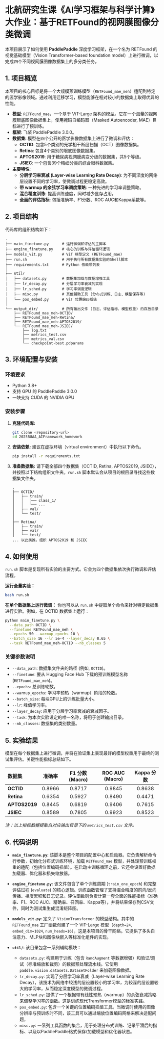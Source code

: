 # 北航研究生课《AI学习框架与科学计算》大作业：基于RETFound的视网膜图像分类微调

本项目展示了如何使用 **PaddlePaddle** 深度学习框架，在一个名为 RETFound 的视觉基础模型（Vision Transformer-based foundation model）上进行微调，以完成四个不同视网膜图像数据集上的多分类任务。

## 1. 项目概览

本项目的核心目标是将一个大规模预训练模型（`RETFound_mae_meh`）适配到特定的医学影像领域。通过利用迁移学习，模型能够在相对较小的数据集上取得优异的性能。

- **模型**: `RETFound_mae`，一个基于 ViT-Large 架构的模型。它在一个海量的视网膜眼底图像数据集上，使用掩码自编码器（Masked Autoencoder, MAE）目标进行了预训练。
- **框架**: 飞桨 PaddlePaddle 3.0.0。
- **数据集**: 模型在四个公开的医学影像数据集上进行了微调和评估：
    - **OCTID**: 包含5个类别的光学相干断层扫描（OCT）图像数据集。
    - **Retina**: 包含4个类别的眼底图像数据集。
    - **APTOS2019**: 用于糖尿病视网膜病变分级的数据集，共5个等级。
    - **JSIEC**: 一个包含39个精细分类的综合眼科数据集。
- **主要特性**:
    - **分层学习率衰减 (Layer-wise Learning Rate Decay)**: 为不同深度的网络层设置不同的学习率，使微调过程更稳定高效。
    - **带 warmup 的余弦学习率调度策略**: 一种先进的学习率调整策略。
    - **混合精度训练**: 提高训练速度，同时减少显存占用。
    - **全面的评估指标**: 包括准确率、F1分数、ROC AUC和Kappa系数等。

## 2. 项目结构

代码库的组织结构如下：

```
.
├── main_finetune.py      # 运行微调和评估的主脚本
├── engine_finetune.py    # 核心的训练与评估循环逻辑
├── models_vit.py         # ViT 模型定义 (RETFound_mae)
├── run.sh                # 用于执行所有数据集实验的Shell脚本
├── requirements.txt      # Python 依赖项列表
│
├── util/
│   ├── datasets.py       # 数据集加载与数据增强工具
│   ├── lr_decay.py       # 分层学习率衰减的实现
│   ├── lr_sched.py       # 学习率调度逻辑
│   ├── misc.py           # 其他辅助工具 (分布式训练、日志、模型保存等)
│   └── pos_embed.py      # ViT 位置编码插值
│
└── output_dir/           # 所有输出文件 (日志、评估指标、模型权重) 的存放目录
    ├── RETFound_mae_meh-OCTID/
    ├── RETFound_mae_meh-Retina/
    ├── RETFound_mae_meh-APTOS2019/
    └── RETFound_mae_meh-JSIEC/
        ├── log.txt
        ├── metrics_test.csv
        ├── metrics_val.csv
        └── checkpoint-best.pdparams
```

## 3. 环境配置与安装

### 环境要求
- Python 3.8+
- 支持 GPU 的 PaddlePaddle 3.0.0
- 一块支持 CUDA 的 NVIDIA GPU

### 安装步骤
1.  **克隆代码库:**
    ```bash
    git clone <repository-url>
    cd 2025BUAA_AIFramework_homework
    ```

2.  **安装依赖:**
    建议在虚拟环境（virtual environment）中执行以下命令。
    ```bash
    pip install -r requirements.txt
    ```

3.  **准备数据集:**
    请下载全部四个数据集（OCTID, Retina, APTOS2019, JSIEC），并按照以下结构组织文件夹。`run.sh` 脚本默认会从项目的根目录寻找这些数据集文件夹。

    ```
    .
    ├── OCTID/
    │   ├── train/
    │   │   ├── class_1/
    │   │   └── ...
    │   ├── val/
    │   └── test/
    │
    ├── Retina/
    │   ├── train/
    │   ├── val/
    │   └── test/
    ... 以此类推，组织 APTOS2019 和 JSIEC
    ```

## 4. 如何使用

`run.sh` 脚本是复现所有实验的主要方式。它会为四个数据集依次执行微调和评估流程。

**运行全量实验：**
```bash
bash run.sh
```

**在单个数据集上运行微调：**
你也可以从 `run.sh` 中提取单个命令来针对特定数据集进行实验。例如，在 OCTID 数据集上运行：
```bash
python main_finetune.py \
  --data_path OCTID \
  --finetune RETFound_mae_meh \
  --epochs 50 --warmup_epochs 10 \
  --batch_size 16 --lr 5e-4 --layer_decay 0.65 \
  --task RETFound_mae_meh-OCTID --nb_classes 5
```

### 关键参数说明
- `--data_path`: 数据集文件夹的路径 (例如, `OCTID`)。
- `--finetune`: 要从 Hugging Face Hub 下载的预训练模型名称 (`RETFound_mae_meh`)。
- `--epochs`: 总训练轮数。
- `--warmup_epochs`: 学习率预热（warmup）阶段的轮数。
- `--batch_size`: 每块GPU上的训练批量大小。
- `--lr`: 峰值学习率。
- `--layer_decay`: 应用于分层学习率衰减的衰减因子。
- `--task`: 为本次实验设定的唯一名称，将用于创建输出目录。
- `--nb_classes`: 数据集的类别数量。

## 5. 实验结果

模型在每个数据集上进行微调，并将在验证集上表现最好的模型权重用于最终的测试集评估。关键性能指标总结如下。

| 数据集 | 准确率 | F1 分数 (Macro) | ROC AUC (Macro) | Kappa 分数 |
| :--- | :---: | :---: | :---: | :---: |
| **OCTID** | 0.8966 | 0.8717 | 0.9845 | 0.8638 |
| **Retina** | 0.6354 | 0.5927 | 0.8490 | 0.4471 |
| **APTOS2019**| 0.8445 | 0.6819 | 0.9406 | 0.7615 |
| **JSIEC** | 0.8589 | 0.7805 | 0.9923 | 0.8523 |

*注：以上指标数据提取自对应输出目录下的 `metrics_test.csv` 文件。*

## 6. 代码说明

- **`main_finetune.py`**: 该脚本是整个项目的配置中心和启动器。它负责解析命令行参数，初始化分布式训练环境，加载 `RETFound_mae` 模型，并处理预训练权重的适配（包括位置编码插值）。在启动主训练循环之前，它还会设置好数据加载器、优化器和损失缩放器。

- **`engine_finetune.py`**: 该文件包含了单个训练周期 (`train_one_epoch`) 和完整评估过程 (`evaluate`) 的核心逻辑。训练函数管理了支持混合精度的前向/反向传播、梯度累积和日志记录。评估函数则负责计算一套全面的性能指标（准确率、F1、ROC AUC、精确率、召回率、Kappa等），并将结果保存到CSV文件，同时为测试集生成混淆矩阵图。

- **`models_vit.py`**: 定义了 `VisionTransformer` 的模型结构。其中的 `RETFound_mae` 工厂函数创建了一个 ViT-Large 模型（`depth=24`, `embed_dim=1024`, `num_heads=16`），这是本项目的骨干网络。它提供了多头自注意力、MLP块和图像块嵌入等标准化组件的实现。

- **`util/`**: 该目录包含一系列辅助模块：
    - `datasets.py`: 构建用于训练（包含 `RandAugment` 等数据增强）和验证/测试（标准缩放和裁剪）的数据预处理流水线。它使用 `paddle.vision.datasets.DatasetFolder` 来加载图像数据。
    - `lr_decay.py`: 实现了分层学习率衰减（Layer-wise Learning Rate Decay），该技术为网络中较浅的层设置较小的学习率，为较深的层设置较大的学习率，从而稳定深度模型的微调过程。
    - `lr_sched.py`: 提供了一个根据带有线性预热（warmup）的余弦衰减策略来调整学习率的函数。这是训练现代Transformer模型的标准实践。
    - `pos_embed.py`: 包含一个关键的位置编码插值工具。当微调时使用的图像分辨率与预训练时不同，该工具可以通过缩放位置编码网格来解决适配问题。
    - `misc.py`: 一系列工具函数的集合，用于处理分布式训练、记录平滑后的指标、以及以PaddlePaddle格式保存/加载模型和优化器状态。

